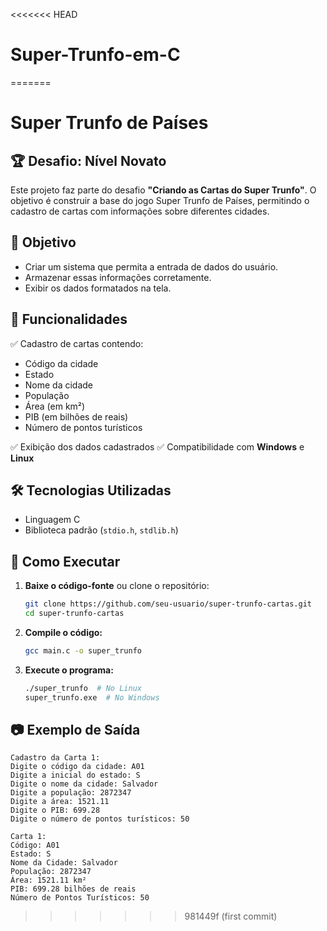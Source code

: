 <<<<<<< HEAD
# Super-Trunfo-em-C
=======
# Super Trunfo de Países

## 🏆 Desafio: Nível Novato

Este projeto faz parte do desafio **"Criando as Cartas do Super Trunfo"**. O objetivo é construir a base do jogo Super Trunfo de Países, permitindo o cadastro de cartas com informações sobre diferentes cidades.

## 🎯 Objetivo

- Criar um sistema que permita a entrada de dados do usuário.
- Armazenar essas informações corretamente.
- Exibir os dados formatados na tela.

## 📌 Funcionalidades

✅ Cadastro de cartas contendo:

- Código da cidade
- Estado
- Nome da cidade
- População
- Área (em km²)
- PIB (em bilhões de reais)
- Número de pontos turísticos

✅ Exibição dos dados cadastrados
✅ Compatibilidade com **Windows** e **Linux**

## 🛠️ Tecnologias Utilizadas

- Linguagem C
- Biblioteca padrão (`stdio.h`, `stdlib.h`)

## 🚀 Como Executar

1. **Baixe o código-fonte** ou clone o repositório:

   ```bash
   git clone https://github.com/seu-usuario/super-trunfo-cartas.git
   cd super-trunfo-cartas
   ```

2. **Compile o código:**

   ```bash
   gcc main.c -o super_trunfo
   ```

3. **Execute o programa:**

   ```bash
   ./super_trunfo  # No Linux
   super_trunfo.exe  # No Windows
   ```

## 📷 Exemplo de Saída

```
Cadastro da Carta 1:
Digite o código da cidade: A01
Digite a inicial do estado: S
Digite o nome da cidade: Salvador
Digite a população: 2872347
Digite a área: 1521.11
Digite o PIB: 699.28
Digite o número de pontos turísticos: 50

Carta 1:
Código: A01
Estado: S
Nome da Cidade: Salvador
População: 2872347
Área: 1521.11 km²
PIB: 699.28 bilhões de reais
Número de Pontos Turísticos: 50
```
>>>>>>> 981449f (first commit)
